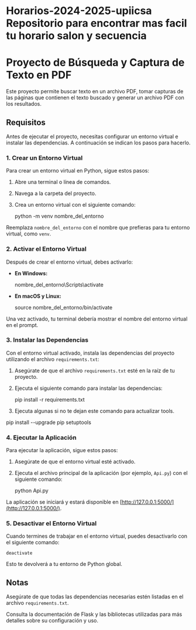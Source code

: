 Horarios-2024-2025-upiicsa Repositorio para encontrar mas facil tu horario salon y secuencia
==============================================
Proyecto de Búsqueda y Captura de Texto en PDF
==============================================

Este proyecto permite buscar texto en un archivo PDF, tomar capturas de las páginas que contienen el texto buscado y generar un archivo PDF con los resultados.

Requisitos
----------

Antes de ejecutar el proyecto, necesitas configurar un entorno virtual e instalar las dependencias. A continuación se indican los pasos para hacerlo.

### 1\. Crear un Entorno Virtual

Para crear un entorno virtual en Python, sigue estos pasos:

1.  Abre una terminal o línea de comandos.
2.  Navega a la carpeta del proyecto.
3.  Crea un entorno virtual con el siguiente comando:

    python -m venv nombre_del_entorno

Reemplaza `nombre_del_entorno` con el nombre que prefieras para tu entorno virtual, como `venv`.

### 2\. Activar el Entorno Virtual

Después de crear el entorno virtual, debes activarlo:

*   **En Windows:**

    nombre_del_entorno\Scripts\activate

*   **En macOS y Linux:**

    source nombre_del_entorno/bin/activate

Una vez activado, tu terminal debería mostrar el nombre del entorno virtual en el prompt.

### 3\. Instalar las Dependencias

Con el entorno virtual activado, instala las dependencias del proyecto utilizando el archivo `requirements.txt`:

1.  Asegúrate de que el archivo `requirements.txt` esté en la raíz de tu proyecto.
2.  Ejecuta el siguiente comando para instalar las dependencias:

    pip install -r requirements.txt

1.  Ejecuta algunas si no te dejan este comando para actualizar tools.

 pip install --upgrade pip setuptools

### 4\. Ejecutar la Aplicación

Para ejecutar la aplicación, sigue estos pasos:

1.  Asegúrate de que el entorno virtual esté activado.
2.  Ejecuta el archivo principal de la aplicación (por ejemplo, `Api.py`) con el siguiente comando:

    python Api.py

La aplicación se iniciará y estará disponible en [http://127.0.0.1:5000/](http://127.0.0.1:5000/).

### 5\. Desactivar el Entorno Virtual

Cuando termines de trabajar en el entorno virtual, puedes desactivarlo con el siguiente comando:

    deactivate

Esto te devolverá a tu entorno de Python global.

Notas
-----

Asegúrate de que todas las dependencias necesarias estén listadas en el archivo `requirements.txt`.

Consulta la documentación de Flask y las bibliotecas utilizadas para más detalles sobre su configuración y uso.
